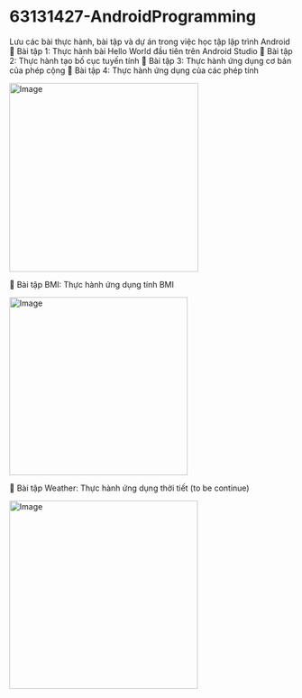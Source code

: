 # 63131427-AndroidProgramming
Lưu các bài thực hành, bài tập và dự án trong việc học tập lập trình Android
🎉 Bài tập 1: Thực hành bài Hello World đầu tiên trên Android Studio
🎉 Bài tập 2: Thực hành tạo bố cục tuyến tính
🎉 Bài tập 3: Thực hành ứng dụng cơ bản của phép cộng
🎉 Bài tập 4: Thực hành ứng dụng của các phép tính

<img width="335" alt="Image" src="https://github.com/user-attachments/assets/b36fb411-e9ff-4774-8dbd-a877954ee2a5" />

🎉 Bài tập BMI: Thực hành ứng dụng tính BMI

<img width="316" alt="Image" src="https://github.com/user-attachments/assets/1bfca7d9-70a9-4a36-8c5b-9d0145749280" />

🎉 Bài tập Weather: Thực hành ứng dụng thời tiết (to be continue)

<img width="334" alt="Image" src="https://github.com/user-attachments/assets/48352e7d-59a2-4f4d-baad-0f8f63bcdaae" />
